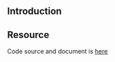 ## Introduction

## Resource

Code source and document is [here](https://github.com/kcl-lang/artifacthub/tree/main/add-psa-labels)
